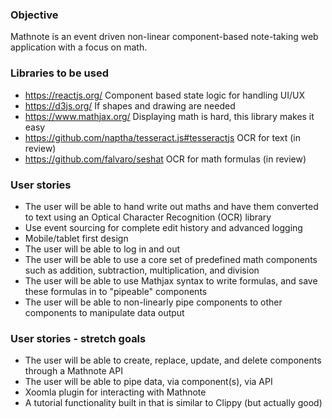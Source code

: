 ### Objective
Mathnote is an event driven non-linear component-based note-taking web application with a focus on math.

### Libraries to be used
- https://reactjs.org/ Component based state logic for handling UI/UX
- https://d3js.org/ If shapes and drawing are needed
- https://www.mathjax.org/ Displaying math is hard, this library makes it easy
- https://github.com/naptha/tesseract.js#tesseractjs OCR for text (in review)
- https://github.com/falvaro/seshat OCR for math formulas (in review)

### User stories
- The user will be able to hand write out maths and have them converted to text using an Optical Character Recognition (OCR) library
- Use event sourcing for complete edit history and advanced logging
- Mobile/tablet first design
- The user will be able to log in and out
- The user will be able to use a core set of predefined math components such as addition, subtraction, multiplication, and division
- The user will be able to use Mathjax syntax to write formulas, and save these formulas in to "pipeable" components
- The user will be able to non-linearly pipe components to other components to manipulate data output

### User stories - stretch goals
- The user will be able to create, replace, update, and delete components through a Mathnote API
- The user will be able to pipe data, via component(s), via API
- Xoomla plugin for interacting with Mathnote
- A tutorial functionality built in that is similar to Clippy (but actually good)
